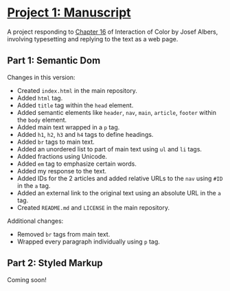 <h1><a href="https://user012100.github.io/manuscript/">Project 1: Manuscript</a></h1>
<p>A project responding to <a href="https://archive.org/details/interaction-of-color-50th-anniversary-edition/page/38/mode/2up">Chapter 16</a> of Interaction of Color by Josef Albers, involving typesetting and replying to the text as a web page.</p>
<h2>Part 1: Semantic Dom</h2>
<p>Changes in this version:</p>
<ul>
  <li>Created <code>index.html</code> in the main repository.</li>
  <li>Added <code>html</code> tag.</li>
  <li>Added <code>title</code> tag within the <code>head</code> element.</li>
  <li>Added semantic elements like <code>header</code>, <code>nav</code>, <code>main</code>, <code>article</code>, <code>footer</code> within the <code>body</code> element.</li>
  <li>Added main text wrapped in a <code>p</code> tag.</li>
  <li>Added <code>h1</code>, <code>h2</code>, <code>h3</code> and <code>h4</code> tags to define headings.
  <li>Added <code>br</code> tags to main text.</li>
  <li>Added an unordered list to part of main text using <code>ul</code> and <code>li</code> tags.</li>
  <li>Added fractions using Unicode.</li>
  <li>Added <code>em</code> tag to emphasize certain words.</li>
  <li>Added my response to the text.</li>
  <li>Added IDs for the 2 articles and added relative URLs to the <code>nav</code> using <code>#ID</code> in the <code>a</code> tag.</li>
  <li>Added an external link to the original text using an absolute URL in the <code>a</code> tag.</li>
  <li>Created <code>README.md</code> and <code>LICENSE</code> in the main repository.</li>
</ul>
<p>Additional changes:</p>
<ul>
  <li>Removed <code>br</code> tags from main text.</li>
  <li>Wrapped every paragraph individually using <code>p</code> tag.</li>
</ul>
<h2>Part 2: Styled Markup</h2>
<p>Coming soon!</p>
